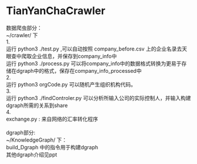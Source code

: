 # TianYanChaCrawler
<p>
数据爬虫部分：<br>
~/crawler/ 下<br>
1.<br>
运行 python3 ./test.py  ,可以自动按照 company_before.csv 上的企业名录去天眼查中爬取企业信息，并保存到company_info中<br>
运行 python3 ./process.py   可以将company_info中的数据格式转换为更易于存储在dgraph中的格式，保存在company_info_processed中<br>
2.<br>
运行 python3 orgCode.py   可以随机产生组织机构代码。<br>
3.<br>
运行 python3 ./findControler.py  可以分析所输入公司的实际控制人，并输入构建dgraph所需的关系到share<br>
4.<br>
exchange.py : 来自网络的汇率转化程序<br>
<br>
dgraph部分:<br>
~/KnowledgeGraph/ 下：<br>
build_Dgraph 中的指令用于构建dgraph<br>
其他dgraph介绍见ppt<br>


</p>
